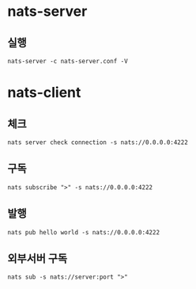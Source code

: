 # nats-server
## 실행
`nats-server -c nats-server.conf -V`

# nats-client
## 체크
`nats server check connection -s nats://0.0.0.0:4222`
## 구독
`nats subscribe ">" -s nats://0.0.0.0:4222`
## 발행
`nats pub hello world -s nats://0.0.0.0:4222`
## 외부서버 구독
`nats sub -s nats://server:port ">"`